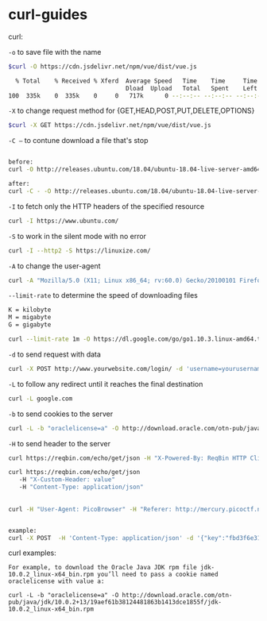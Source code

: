 # curl-guides

curl:

`-o` to save file with the name 
```bash
$curl -O https://cdn.jsdelivr.net/npm/vue/dist/vue.js

  % Total    % Received % Xferd  Average Speed   Time    Time     Time  Current
                                 Dload  Upload   Total   Spent    Left  Speed
100  335k    0  335k    0     0   717k      0 --:--:-- --:--:-- --:--:--  717k
```

`-X` to change request method for {GET,HEAD,POST,PUT,DELETE,OPTIONS}
```bash
$curl -X GET https://cdn.jsdelivr.net/npm/vue/dist/vue.js
```

`-C –` to contune download a file that's stop 

```bash

before:
curl -O http://releases.ubuntu.com/18.04/ubuntu-18.04-live-server-amd64.iso

after:
curl -C - -O http://releases.ubuntu.com/18.04/ubuntu-18.04-live-server-amd64.iso
```

`-I` to fetch only the HTTP headers of the specified resource

```bash
curl -I https://www.ubuntu.com/
```

`-S` to work in the silent mode with no error

```bash
curl -I --http2 -S https://linuxize.com/
```

`-A` to change the user-agent 
```bash
curl -A "Mozilla/5.0 (X11; Linux x86_64; rv:60.0) Gecko/20100101 Firefox/60.0" https://getfedora.org/
```

`--limit-rate` to determine the speed of downloading files 

```bash
K = kilobyte
M = migabyte
G = gigabyte

curl --limit-rate 1m -O https://dl.google.com/go/go1.10.3.linux-amd64.tar.gz
```

`-d` to send request with data

```bash
curl -X POST http://www.yourwebsite.com/login/ -d 'username=yourusername&password=yourpassword'
```

`-L` to follow any redirect until it reaches the final destination
```bash
curl -L google.com
```
`-b` to send cookies to the server
```bash
curl -L -b "oraclelicense=a" -O http://download.oracle.com/otn-pub/java/jdk/10.0.2+13/19aef61b38124481863b1413dce1855f/jdk-10.0.2_linux-x64_bin.rpm
```

`-H` to send header to the server
```bash
curl https://reqbin.com/echo/get/json -H "X-Powered-By: ReqBin HTTP Client"

curl https://reqbin.com/echo/get/json
   -H "X-Custom-Header: value"
   -H "Content-Type: application/json"
     
    
curl -H "User-Agent: PicoBrowser" -H "Referer: http://mercury.picoctf.net:39114/" http://mercury.picoctf.net:39114/ -H "Date: Wed, 21 Oct 2018 07:28:00 GMT" -H "DNT: 1" -H "X-Forwarded-For: 31.3.152.55" -H "Accept-Language: sv,en;q=0.9"


example: 
curl -X POST  -H 'Content-Type: application/json' -d '{"key":"fbd3f6e31a2125f479ce3e1e66bc0535"}' alhashimi.tech/cmd-practice/challengeTwo/cmds3cr37k3y

```



curl examples:
```
For example, to download the Oracle Java JDK rpm file jdk-10.0.2_linux-x64_bin.rpm you’ll need to pass a cookie named oraclelicense with value a:

curl -L -b "oraclelicense=a" -O http://download.oracle.com/otn-pub/java/jdk/10.0.2+13/19aef61b38124481863b1413dce1855f/jdk-10.0.2_linux-x64_bin.rpm
```
